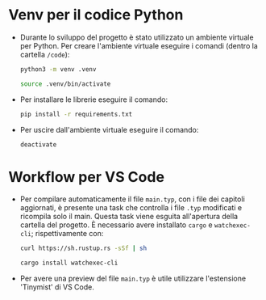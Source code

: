 # Venv per il codice Python

-   Durante lo sviluppo del progetto è stato utilizzato un ambiente virtuale per Python. Per creare l'ambiente virtuale eseguire i comandi (dentro la cartella `/code`):

    ```bash
    python3 -m venv .venv

    source .venv/bin/activate
    ```

-   Per installare le librerie eseguire il comando:

    ```bash
    pip install -r requirements.txt
    ```

-   Per uscire dall'ambiente virtuale eseguire il comando:

    ```bash
    deactivate
    ```

# Workflow per VS Code

-   Per compilare automaticamente il file `main.typ`, con i file dei capitoli aggiornati, è presente una task che controlla i file `.typ` modificati e ricompila solo il main. Questa task viene esguita all'apertura della cartella del progetto. È necessario avere installato `cargo` e `watchexec-cli`; rispettivamente con:

    ```bash
    curl https://sh.rustup.rs -sSf | sh

    cargo install watchexec-cli
    ```

-   Per avere una preview del file `main.typ` è utile utilizzare l'estensione 'Tinymist' di VS Code.
